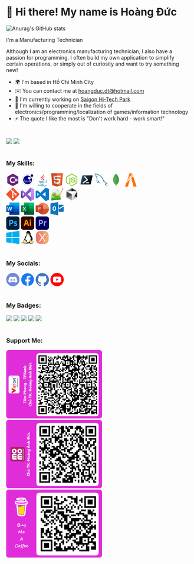 👋 Hi there! My name is Hoàng Đức
=================================================================================================================================

![Anurag's GitHub stats](https://github-readme-stats.vercel.app/api?username=hoangducdt&show_icons=true&theme=radical)

I'm a Manufacturing Technician

Although I am an electronics manufacturing technician, I also have a passion for programming. I often build my own application to simplify certain operations, or simply out of curiosity and want to try something new!

* 🌍  I'm based in Hồ Chí Minh City
* ✉️  You can contact me at [hoangduc.dt@hotmail.com](mailto:hoangduc.dt@hotmail.com)
* 🚀  I'm currently working on [Saigon Hi-Tech Park](https://en.wikipedia.org/wiki/Saigon_Hi-Tech_Park)
* 🤝  I'm willing to cooperate in the fields of electronics/programming/localization of games/information technology
* ⚡  The quote I like the most is "Don't work hard - work smart!"
#

![](https://komarev.com/ghpvc/?username=hoangducdt&color=blueviolet)
<a href="https://www.github.com/hoangducdt" target="_blank" rel="noreferrer"><img src="https://img.shields.io/github/followers/hoangducdt?logo=github&style=for-the-badge&color=0891b2&labelColor=1c1917" height="21"/></a>

#
### My Skills:

<p align="left">
  <a href="https://docs.microsoft.com/en-us/dotnet/csharp/" target="_blank" rel="noreferrer"><img src="https://raw.githubusercontent.com/hoangducdt/hoangducdt/main/Img/sharp-logo.png" width="36" height="36" alt="C#" /></a>
  <a href="https://www.lua.org/docs.html" target="_blank" rel="noreferrer"><img src="https://raw.githubusercontent.com/hoangducdt/hoangducdt/main/Img/lua-logo.png" width="36" height="36" alt="Lua" /></a>
  <a href="https://www.java.com/" target="_blank" rel="noreferrer"><img src="https://raw.githubusercontent.com/hoangducdt/hoangducdt/main/Img/java-logo.png" width="36" height="36" alt="Java" /></a>
  <a href="https://developer.mozilla.org/en-US/docs/Glossary/HTML5" target="_blank" rel="noreferrer"><img src="https://raw.githubusercontent.com/hoangducdt/hoangducdt/main/Img/html-logo.png" width="36" height="36" alt="HTML" /></a>
  <a href="https://nodejs.org/" target="_blank" rel="noreferrer"><img src="https://raw.githubusercontent.com/hoangducdt/hoangducdt/main/Img/nodejs-logo.png" width="36" height="36" alt="nodejs" /></a>
  <a href="https://learn.microsoft.com/en-us/powershell/" target="_blank" rel="noreferrer"><img src="https://raw.githubusercontent.com/hoangducdt/hoangducdt/main/Img/powershell-logo.png" width="36" height="36" alt="Powershell" /></a>
  <a href="https://www.mysql.com/" target="_blank" rel="noreferrer"><img src="https://raw.githubusercontent.com/hoangducdt/hoangducdt/main/Img/mysql-logo.png" width="36" height="36" alt="MySQL" /></a>
  <a href="https://www.mongodb.com/" target="_blank" rel="noreferrer"><img src="https://raw.githubusercontent.com/hoangducdt/hoangducdt/main/Img/mongodb-logo.png" width="36" height="36" alt="MongoDB" /></a>
  <a href="https://fivem.net/" target="_blank" rel="noreferrer"><img src="https://raw.githubusercontent.com/hoangducdt/hoangducdt/main/Img/fivem-logo.png" width="36" height="36" alt="FiveM" /></a>
  <br>
  <a href="https://git-scm.com/" target="_blank" rel="noreferrer"><img src="https://raw.githubusercontent.com/hoangducdt/hoangducdt/main/Img/git-logo.png" width="36" height="36" alt="Git" /></a>
  <a href="https://visualstudio.microsoft.com/" target="_blank" rel="noreferrer"><img src="https://raw.githubusercontent.com/hoangducdt/hoangducdt/main/Img/vs-logo.png" width="36" height="36" alt="Visual Studio" /></a>
  <a href="https://code.visualstudio.com/" target="_blank" rel="noreferrer"><img src="https://raw.githubusercontent.com/hoangducdt/hoangducdt/main/Img/vscode-logo.png" width="36" height="36" alt="Visual Studio Code" /></a>
  <a href="https://notepad-plus-plus.org/" target="_blank" rel="noreferrer"><img src="https://raw.githubusercontent.com/hoangducdt/hoangducdt/main/Img/notepad++-logo.png" width="36" height="36" alt="Notepad++" /></a>
  <a href="https://www.cursor.com/" target="_blank" rel="noreferrer"><img src="https://raw.githubusercontent.com/hoangducdt/hoangducdt/main/Img/cursor-logo.png" width="36" height="36" alt="Cursor AI" /></a>
  <br>
  <a href="https://www.office.com/" target="_blank" rel="noreferrer"><img src="https://raw.githubusercontent.com/hoangducdt/hoangducdt/main/Img/word-logo.png" width="36" height="36" alt="Word" /></a>
  <a href="https://www.office.com/" target="_blank" rel="noreferrer"><img src="https://raw.githubusercontent.com/hoangducdt/hoangducdt/main/Img/exel-logo.png" width="36" height="36" alt="Exel" /></a>
  <a href="https://www.office.com/" target="_blank" rel="noreferrer"><img src="https://raw.githubusercontent.com/hoangducdt/hoangducdt/main/Img/powerpoint-logo.png" width="36" height="36" alt="Power Point" /></a>
  <a href="https://www.office.com/" target="_blank" rel="noreferrer"><img src="https://raw.githubusercontent.com/hoangducdt/hoangducdt/main/Img/outlook-logo.png" width="36" height="36" alt="Outlook" /></a>
  <br>
  <a href="https://www.adobe.com/my_en/products/photoshop" target="_blank" rel="noreferrer"><img src="https://raw.githubusercontent.com/hoangducdt/hoangducdt/main/Img/photoshop-logo.png" width="36" height="36" alt="Photoshop" /></a>
  <a href="https://www.adobe.com/my_en/products/illustrator" target="_blank" rel="noreferrer"><img src="https://raw.githubusercontent.com/hoangducdt/hoangducdt/main/Img/illustrator-logo.png" width="36" height="36" alt="Illustrator" /></a>
  <a href="https://www.adobe.com/my_en/products/premiere" target="_blank" rel="noreferrer"><img src="https://raw.githubusercontent.com/hoangducdt/hoangducdt/main/Img/premiere-logo.png" width="36" height="36" alt="Premiere" /></a>
  <br>
  <a href="https://en.wikipedia.org/wiki/Microsoft_Windows" target="_blank" rel="noreferrer"><img src="https://raw.githubusercontent.com/hoangducdt/hoangducdt/main/Img/windows-logo.png" width="36" height="36" alt="Windows" /></a>
  <a href="https://en.wikipedia.org/wiki/Linux" target="_blank" rel="noreferrer"><img src="https://raw.githubusercontent.com/hoangducdt/hoangducdt/main/Img/linux-logo.png" width="36" height="36" alt="Linux" /></a>
  <a href="https://vi.wikipedia.org/wiki/MacOS" target="_blank" rel="noreferrer"><img src="https://raw.githubusercontent.com/hoangducdt/hoangducdt/main/Img/osx-logo.png" width="36" height="36" alt="OSX" /></a>
</p>

#
### My Socials:

<p align="left">
  <a href="https://discord.com/users/hoangducdt" target="_blank" rel="noreferrer"><img src="https://raw.githubusercontent.com/hoangducdt/hoangducdt/main/Img/discord-logo.png" width="36" height="36" alt="Discord" /></a>
  <a href="https://www.facebook.com/hoangduc.dtdl" target="_blank" rel="noreferrer"><img src="https://raw.githubusercontent.com/hoangducdt/hoangducdt/main/Img/facebook-logo.png" width="36" height="36" alt="Faceboock" /></a>
  <a href="https://www.github.com/hoangducdt" target="_blank" rel="noreferrer"><img src="https://raw.githubusercontent.com/hoangducdt/hoangducdt/main/Img/github-logo.png" width="36" height="36" alt="Github" /></a>
  <a href="https://www.youtube.com/@hoangduc-dt" target="_blank" rel="noreferrer"><img src="https://raw.githubusercontent.com/hoangducdt/hoangducdt/main/Img/youtube-logo.png" width="36" height="36" alt="Youtube" /></a>
</p>

#
### My Badges:

![](http://github-profile-summary-cards.vercel.app/api/cards/profile-details?username=hoangducdt&theme=radical)
![](http://github-profile-summary-cards.vercel.app/api/cards/repos-per-language?username=hoangducdt&theme=radical&exclude={exclude})
![](http://github-profile-summary-cards.vercel.app/api/cards/most-commit-language?username=hoangducdt&theme=radical&exclude={exclude})
![](http://github-profile-summary-cards.vercel.app/api/cards/stats?username=hoangducdt&theme=radical)
![](http://github-profile-summary-cards.vercel.app/api/cards/productive-time?username=hoangducdt&theme=radical&utcOffset={utcOffset})

#
### Support Me:

<p align="left">
  <img src="https://raw.githubusercontent.com/hoangducdt/hoangducdt/main/Img/viet-qr.png" width="260" alt="Banking"/>
  <img src="https://raw.githubusercontent.com/hoangducdt/hoangducdt/main/Img/momo-qr.png" width="260" alt="Momo"/>
  <a href="https://www.buymeacoffee.com/hoangducdt" target="_blank" rel="noreferrer"><img src="https://raw.githubusercontent.com/hoangducdt/hoangducdt/main/Img/buy-me-a-coffee.png" width="260" alt="Buy Me a Coffee"/></a>
</p>
